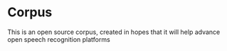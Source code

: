 # Corpus
This is an open source corpus, created in hopes that it will help advance open speech recognition platforms

